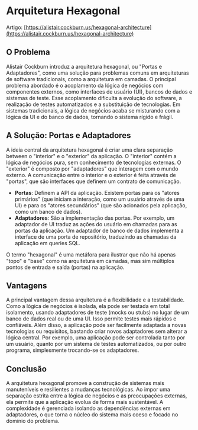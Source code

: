 # Arquitetura Hexagonal

Artigo: [https://alistair.cockburn.us/hexagonal-architecture](https://alistair.cockburn.us/hexagonal-architecture)

## O Problema

Alistair Cockburn introduz a arquitetura hexagonal, ou "Portas e Adaptadores", como uma solução para problemas comuns em arquiteturas de software tradicionais, como a arquitetura em camadas. O principal problema abordado é o acoplamento da lógica de negócios com componentes externos, como interfaces de usuário (UI), bancos de dados e sistemas de teste. Esse acoplamento dificulta a evolução do software, a realização de testes automatizados e a substituição de tecnologias. Em sistemas tradicionais, a lógica de negócios acaba se misturando com a lógica da UI e do banco de dados, tornando o sistema rígido e frágil.

## A Solução: Portas e Adaptadores

A ideia central da arquitetura hexagonal é criar uma clara separação between o "interior" e o "exterior" da aplicação. O "interior" contém a lógica de negócios pura, sem conhecimento de tecnologias externas. O "exterior" é composto por "adaptadores" que interagem com o mundo externo. A comunicação entre o interior e o exterior é feita através de "portas", que são interfaces que definem um contrato de comunicação.

-   **Portas**: Definem a API da aplicação. Existem portas para os "atores primários" (que iniciam a interação, como um usuário através de uma UI) e para os "atores secundários" (que são acionados pela aplicação, como um banco de dados).
-   **Adaptadores**: São a implementação das portas. Por exemplo, um adaptador de UI traduz as ações do usuário em chamadas para as portas da aplicação. Um adaptador de banco de dados implementa a interface de uma porta de repositório, traduzindo as chamadas da aplicação em queries SQL.

O termo "hexagonal" é uma metáfora para ilustrar que não há apenas "topo" e "base" como na arquitetura em camadas, mas sim múltiplos pontos de entrada e saída (portas) na aplicação.

## Vantagens

A principal vantagem dessa arquitetura é a flexibilidade e a testabilidade. Como a lógica de negócios é isolada, ela pode ser testada em total isolamento, usando adaptadores de teste (mocks ou stubs) no lugar de um banco de dados real ou de uma UI. Isso permite testes mais rápidos e confiáveis. Além disso, a aplicação pode ser facilmente adaptada a novas tecnologias ou requisitos, bastando criar novos adaptadores sem alterar a lógica central. Por exemplo, uma aplicação pode ser controlada tanto por um usuário, quanto por um sistema de testes automatizados, ou por outro programa, simplesmente trocando-se os adaptadores.

## Conclusão

A arquitetura hexagonal promove a construção de sistemas mais manuteníveis e resilientes a mudanças tecnológicas. Ao impor uma separação estrita entre a lógica de negócios e as preocupações externas, ela permite que a aplicação evolua de forma mais sustentável. A complexidade é gerenciada isolando as dependências externas em adaptadores, o que torna o núcleo do sistema mais coeso e focado no domínio do problema.
